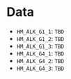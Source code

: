 # Data

 - `HM_ALK_G1_1`: `TBD`
 - `HM_ALK_G1_2`: `TBD`
 - `HM_ALK_G1_3`: `TBD`
 - `HM_ALK_G4_1`: `TBD`
 - `HM_ALK_G4_2`: `TBD`
 - `HM_ALK_G4_3`: `TBD`

